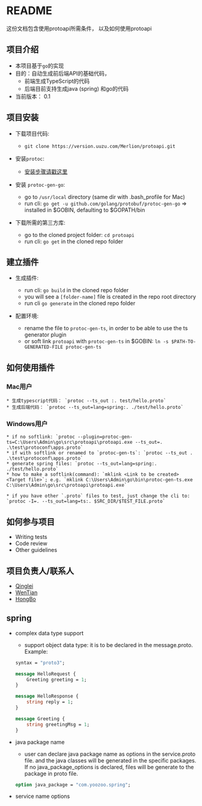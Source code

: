 # README #

这份文档包含使用protoapi所需条件， 以及如何使用protoapi

## 项目介绍

* 本项目基于`go`的实现
* 目的：自动生成前后端API的基础代码， 
    * 前端生成TypeScript的代码
    * 后端目前支持生成java (spring) 和go的代码
* 当前版本： 0.1


## 项目安装

* 下载项目代码:
    * `git clone https://version.uuzu.com/Merlion/protoapi.git`

* 安装`protoc`:
    * [安装步骤请戳这里](http://google.github.io/proto-lens/installing-protoc.html)

* 安装 `protoc-gen-go`:
    * go to `/usr/local` directory (same dir with .bash_profile for Mac)
    * run cli: `go get -u github.com/golang/protobuf/protoc-gen-go` => installed in $GOBIN, defaulting to $GOPATH/bin

* 下载所需的第三方库:
    * go to the cloned project folder: `cd protoapi`
    * run cli: `go get` in the cloned repo folder

## 建立插件

* 生成插件:
    * run cli: `go build` in the cloned repo folder
    * you will see a `[folder-name]` file is created in the repo root directory
    * run cli  `go generate` in the cloned repo folder

* 配置环境:
    * rename the file to `protoc-gen-ts`, in order to be able to use the ts generator plugin
    * or soft link `protoapi` with `protoc-gen-ts` in $GOBIN: `ln -s $PATH-TO-GENERATED-FILE protoc-gen-ts`

## 如何使用插件 

### Mac用户

    * 生成typescript代码： `protoc --ts_out :. test/hello.proto`
    * 生成后端代码： `protoc --ts_out=lang=spring:. ./test/hello.proto`

### Windows用户
    * if no softlink: `protoc --plugin=protoc-gen-ts=C:\Users\Admin\go\src\protoapi\protoapi.exe --ts_out=. .\test\protoconf\apps.proto`
    * if with softlink or renamed to `protoc-gen-ts`: `protoc --ts_out . .\test\protoconf\apps.proto`
    * generate spring files: `protoc --ts_out=lang=spring:. ./test/hello.proto`
    * how to make a softlink(command): `mklink <Link to be created> <Target file>`; e.g. `mklink C:\Users\Admin\go\bin\protoc-gen-ts.exe C:\Users\Admin\go\src\protoapi\protoapi.exe`

    * if you have other `.proto` files to test, just change the cli to: `protoc -I=. --ts_out=lang=ts:. $SRC_DIR/$TEST_FILE.proto`

## 如何参与项目 ###

* Writing tests
* Code review
* Other guidelines

## 项目负责人/联系人

- [Qinglei](ZHUQL@YOOZOO.COM)
- [WenTian](WengW@yoozoo.com)
- [HongBo](WuHongbo@yoozoo.com)

## spring ##

* complex data type support
  * support object data type: it is to be declared in the message.proto. Example:

  ```protobuf
  syntax = "proto3";

  message HelloRequest {
      Greeting greeting = 1;
  }

  message HelloResponse {
      string reply = 1;
  }

  message Greeting {
      string greetingMsg = 1;
  }
  ```

* java package name
  * user can declare java package name as options in the service.proto file. and the java classes will be generated in the specific packages. If no java_package_options is declared, files will be generate to the package in proto file.

  ```protobuf
  option java_package = "com.yoozoo.spring";
  ```

* service name options
